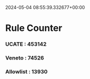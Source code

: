 2024-05-04 08:55:39.332677+00:00
# Rule Counter 
 ### UCATE : 453142

 ### Veneto : 74526

 ### Allowlist : 13930